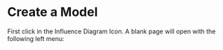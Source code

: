 # Create a Model

First click in the Influence Diagram Icon. A blank page will open with the following left menu:

<!--stackedit_data:
eyJoaXN0b3J5IjpbMzI0ODMxODAsLTEzNjM1OTU5OTldfQ==
-->